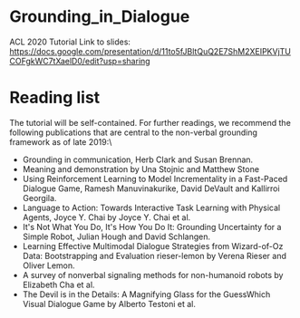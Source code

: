 # Grounding_in_Dialogue
ACL 2020 Tutorial
Link to slides:
https://docs.google.com/presentation/d/11to5fJBltQuQ2E7ShM2XEIPKVjTUCOFgkWC7tXaelD0/edit?usp=sharing

# Reading list
The tutorial will be self-contained. For further readings, we recommend the following publications that are central to the non-verbal grounding framework as of late 2019:\\


* Grounding in communication, Herb Clark and Susan Brennan. 
*  Meaning and demonstration by Una Stojnic and Matthew Stone 
*  Using Reinforcement Learning to Model Incrementality
in a Fast-Paced Dialogue Game, Ramesh Manuvinakurike, David DeVault and Kallirroi Georgila.
*  Language to Action: Towards Interactive Task Learning with Physical Agents, Joyce Y. Chai by Joyce Y. Chai et al.
*  It's Not What You Do, It's How You Do It: Grounding Uncertainty for a Simple Robot, Julian Hough and David Schlangen. 
*  Learning Effective Multimodal Dialogue Strategies from Wizard-of-Oz Data: Bootstrapping and Evaluation rieser-lemon by Verena Rieser and  Oliver Lemon. 
* A survey of nonverbal signaling methods for non-humanoid robots by Elizabeth Cha et al. 
* The Devil is in the Details: A Magnifying Glass for the GuessWhich Visual Dialogue Game by Alberto Testoni et al. 

